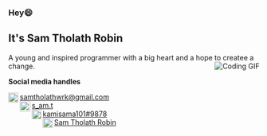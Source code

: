 ### Hey😄
## It's Sam Tholath Robin
A young and inspired programmer with a big heart and a hope to createe a change.
<img align="right" src="https://c.tenor.com/y2JXkY1pXkwAAAAM/cat-computer.gif" alt="Coding GIF">

<!--- Socials --->
<b>Social media handles</b>
<p>
<!--- Gmail --->
<a href="mailto:samtholathwrk@gmail.com">
  <img align="left" width="20px" alt="Sam's Gmail" src="https://img.icons8.com/color/48/000000/gmail-new.png" /> samtholathwrk@gmail.com
</a>
<br>

<!--- Instagram --->
<a href="https://www.instagram.com/s_am.t/">
  <img align="left" width="21px" alt="Sam's Instagram" src="https://img.icons8.com/fluent/48/000000/instagram-new.png" />
s_am.t</a>
<br>

<!--- Discord --->
<a href="https://discord.com/app">
  <img align="left" width="19px" alt="Sam's Server" src="https://img.icons8.com/color/48/000000/discord-logo.png" />
kamisama101#9878
</a>
<br>

<!--- Likedin --->
<a href="https://www.linkedin.com/in/sam-tholath-robin-686023222">
  <img align="left" width="20px" alt="Sam's LinkdeIN" src="https://img.icons8.com/color/48/000000/linkedin.png" />
Sam Tholath Robin
</a>
<br>

</p>
